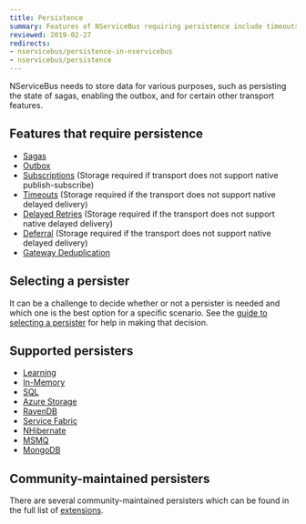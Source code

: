 ```yaml
---
title: Persistence
summary: Features of NServiceBus requiring persistence include timeouts, sagas, and subscription storage.
reviewed: 2019-02-27
redirects:
- nservicebus/persistence-in-nservicebus
- nservicebus/persistence
---
```


NServiceBus needs to store data for various purposes, such as persisting the state of sagas, enabling the outbox, and for certain other transport features.


## Features that require persistence

 * [Sagas](/nservicebus/sagas/)
 * [Outbox](/nservicebus/outbox/)
 * [Subscriptions](/nservicebus/messaging/publish-subscribe/) (Storage required if transport does not support native publish-subscribe)
 * [Timeouts](/nservicebus/sagas/timeouts.md) (Storage required if the transport does not support native delayed delivery)
 * [Delayed Retries](/nservicebus/recoverability/#delayed-retries) (Storage required if the transport does not support native delayed delivery)
 * [Deferral](/nservicebus/messaging/delayed-delivery.md) (Storage required if the transport does not support native delayed delivery)
 * [Gateway Deduplication](/nservicebus/gateway/)

## Selecting a persister

It can be a challenge to decide whether or not a persister is needed and which one is the best option for a specific scenario. See the [guide to selecting a persister](selecting.md) for help in making that decision.


## Supported persisters

- [Learning](/persistence/learning/)
- [In-Memory](/persistence/in-memory/)
- [SQL](/persistence/sql/)
- [Azure Storage](/persistence/azure-storage/)
- [RavenDB](/persistence/ravendb/)
- [Service Fabric](/persistence/service-fabric/)
- [NHibernate](/persistence/nhibernate/)
- [MSMQ](/persistence/msmq/subscription.md)
- [MongoDB](/persistence/mongodb/)

## Community-maintained persisters

There are several community-maintained persisters which can be found in the full list of [extensions](/components#persisters).
